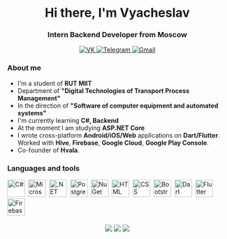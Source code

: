 <div id="header" align="center">
    <h1>Hi there, I'm Vyacheslav</h1>
    <h3>Intern Backend Developer from Moscow</h3>
</div>

<div id="links" align="center">
<a href="https://vk.com/venceslao_99">
    <img src="https://img.shields.io/badge/VK-blue?style=for-the-badge&logo=vk&logoColor=white" alt="VK"/>
</a>
<a href="https://t.me/venceslao_99">
    <img src="https://img.shields.io/badge/Telegram-blue?style=for-the-badge&logo=telegram&logoColor=white" alt="Telegram"/>
</a>
<a href="https://mail.google.com/mail/?view=cm&fs=1&to=downstize.work@gmail.com">
    <img src="https://img.shields.io/badge/Gmail-blue?style=for-the-badge&logo=gmail&logoColor=white" alt="Gmail"/>
</a>
</div>

### About me
- I'm a student of **RUT MIIT**
- Department of **"Digital Technologies of Transport Process Management"**
- In the direction of **"Software of computer equipment and automated systems"**
- I'm currently learning **C#, Backend**
- At the moment I am studying **ASP.NET Core**
- I wrote cross-platform **Android/iOS/Web** applications on **Dart/Flutter**. Worked with **Hive**, **Firebase**, **Google Cloud**, **Google Play Console**.
- Co-founder of **Hvala**.

### Languages and tools
<div id="tools" align="left">
<img src="https://cdn.jsdelivr.net/gh/devicons/devicon/icons/csharp/csharp-original.svg" title="C#" width="40" height="40" />&nbsp
<img src="https://cdn.jsdelivr.net/gh/devicons/devicon/icons/dot-net/dot-net-plain-wordmark.svg" title="Microsoft.NET" width="40" height="40" />&nbsp
<img src="https://cdn.jsdelivr.net/gh/devicons/devicon/icons/dotnetcore/dotnetcore-original.svg" title=".NET CORE" width="40" height="40" />&nbsp
<img src="https://cdn.jsdelivr.net/gh/devicons/devicon/icons/postgresql/postgresql-plain-wordmark.svg" title="PostgreSQL" width="40" height="40" />&nbsp
<img src="https://cdn.jsdelivr.net/gh/devicons/devicon/icons/nuget/nuget-original-wordmark.svg" title="NuGet" width="40" height="40" />&nbsp
<img src="https://cdn.jsdelivr.net/gh/devicons/devicon/icons/html5/html5-plain-wordmark.svg" title="HTML" width="40" height="40" />&nbsp
<img src="https://cdn.jsdelivr.net/gh/devicons/devicon/icons/css3/css3-plain-wordmark.svg" title="CSS" width="40" height="40" />&nbsp
<img src="https://cdn.jsdelivr.net/gh/devicons/devicon/icons/bootstrap/bootstrap-plain-wordmark.svg" title="Bootstrap" width="40" height="40" />&nbsp
<img src="https://cdn.jsdelivr.net/gh/devicons/devicon/icons/dart/dart-plain-wordmark.svg" title="Dart" width="40" height="40" />&nbsp
<img src="https://cdn.jsdelivr.net/gh/devicons/devicon/icons/flutter/flutter-original.svg" title="Flutter" width="40" height="40" />&nbsp
<img src="https://cdn.jsdelivr.net/gh/devicons/devicon/icons/firebase/firebase-plain-wordmark.svg" title="Firebase" width="40" height="40" />&nbsp
</div>
&nbsp
<div id="info" align="center">
    <img src="http://github-profile-summary-cards.vercel.app/api/cards/profile-details?username=Downstize&theme=discord_old_blurple"/>
    <img src="http://github-profile-summary-cards.vercel.app/api/cards/repos-per-language?username=Downstize&theme=discord_old_blurple"/>
    <img src="http://github-profile-summary-cards.vercel.app/api/cards/most-commit-language?username=Downstize&theme=discord_old_blurple"/>
</div>
